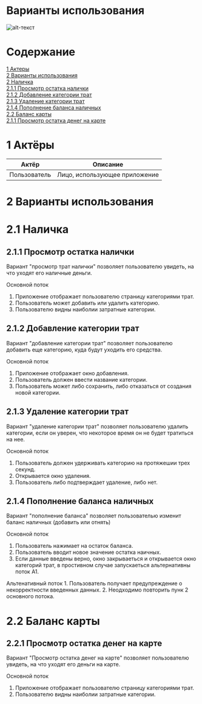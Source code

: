 # Варианты использования
![alt-текст](https://github.com/Nikita199909/My-Money/blob/master/Documentation/Diagrams/UseCase/UseCase.png "Use case")
# Содержание
<a href="#1-актёры">1 Актеры</a></br>
<a href="#2-варианты-использования">2 Варианты использования</a></br>
<a href="#21-наличка">2 Наличка</a></br>
<a href="#211-просмотр-остатка-налички">2.1.1 Просмотр остатка налички</a></br>
<a href="#212-добавление-категории-трат">2.1.2 Добавление категории трат</a></br>
<a href="#213-удаление-категории-трат">2.1.3 Удаление категории трат</a></br>
<a href="#214-пополнение-баланса-наличных">2.1.4 Пополнение баланса наличных</a></br>
<a href="#22-баланс-карты">2.2 Баланс карты</a></br>
<a href="#221-просмотр-остатка-денег-на-карте">2.1.1 Просмотр остатка денег на карте</a></br>
# 1 Актёры
| Актёр         | Описание                
| ------------- |:------------------:| 
| Пользователь  | Лицо, использующее приложение|

# 2 Варианты использования
# 2.1 Наличка
## 2.1.1 Просмотр остатка налички
 Вариант "просмотр трат налички" позволяет пользователю увидеть, на что уходят его наличные деньги. 
 
 Основной поток
  1. Приложение отображает пользователю страницу категориями трат.
  2. Пользователь может добавить или удалить категорию.
  3. Пользователю видны наиболии затратные категории.
  
 ## 2.1.2 Добавление категории трат
  Вариант "добавление категории трат" позволяет пользователю добавить еще категорию, куда будут уходить его средства.
  
 Основной поток
  1. Приложение отображает окно добавления.
  2. Пользователь должен ввести название категории.
  3. Пользователь может либо сохранить, либо отказаться от создания новой категории.
    
## 2.1.3 Удаление категории трат
  Вариант "удаление категории трат" позволяет пользователю удалить категории, если он уверен, что некоторое время он не будет тратиться на нее.
  
 Основной поток
  1. Пользователь должен удерживать категорию на протяжешии трех секунд.
  2. Открывается окно удаления.
  3. Пользователь либо подтверждает удаление, либо нет.

## 2.1.4 Пополнение баланса наличных
  Вариант "пополнение баланса" позволяет пользователью изменит баланс наличных (добавить или отнять)
  
  Основной поток
   1. Пользователь нажимает на остаток баланса.
   2. Пользователь вводит новое значение остатка наичных.
   3. Если данные введены верно, окно закрываеться и открывается окно категорий трат, в простивном случае запускаеться альтернативны поток A1.
   
   Альтенативный поток 
    1. Пользователь получает предупреждение о некорректности введенных данных.
    2. Неодходимо повторить пунк 2 основного потока.

# 2.2 Баланс карты
## 2.2.1 Просмотр остатка денег на карте
 Вариант "Просмотр остатка денег на карте" позволяет пользователю увидеть, на что уходят его деньги на карте. 
 
 Основной поток
  1. Приложение отображает пользователю страницу категориями трат.
  2. Пользователю видны наиболии затратные категории.
